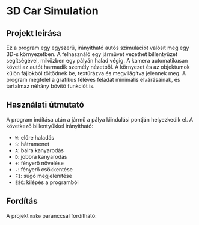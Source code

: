 # 3D Car Simulation

## Projekt leírása

Ez a program egy egyszerű, irányítható autós szimulációt valósít meg egy 3D-s környezetben. A felhasználó egy járművet vezethet billentyűzet segítségével, miközben egy pályán halad végig. A kamera automatikusan követi az autót harmadik személy nézetből. A környezet és az objektumok külön fájlokból töltődnek be, textúrázva és megvilágítva jelennek meg. A program megfelel a grafikus féléves feladat minimális elvárásainak, és tartalmaz néhány bővítő funkciót is.

## Használati útmutató

A program indítása után a jármű a pálya kiindulási pontján helyezkedik el. A következő billentyűkkel irányítható:

- `W`: előre haladás
- `S`: hátramenet
- `A`: balra kanyarodás
- `D`: jobbra kanyarodás
- `+`: fényerő növelése
- `-`: fényerő csökkentése
- `F1`: súgó megjelenítése
- `ESC`: kilépés a programból

## Fordítás

A projekt `make` paranccsal fordítható:

